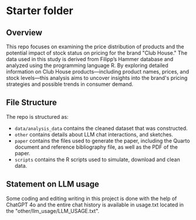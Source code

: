 # Starter folder

## Overview

This repo focuses on examining the price distribution of products and the potential impact of stock status on pricing for the brand "Club House." The data used in this study is derived from Filipp’s Hammer database and analyzed using the programming language R. By exploring detailed information on Club House products—including product names, prices, and stock levels—this analysis aims to uncover insights into the brand's pricing strategies and possible trends in consumer demand.


## File Structure

The repo is structured as:

-   `data/analysis_data` contains the cleaned dataset that was constructed.
-   `other` contains details about LLM chat interactions, and sketches.
-   `paper` contains the files used to generate the paper, including the Quarto document and reference bibliography file, as well as the PDF of the paper. 
-   `scripts` contains the R scripts used to simulate, download and clean data.


## Statement on LLM usage

Some coding and editing writing in this project is done with the help of ChatGPT 4o and the entire chat history is available in usage.txt located in the "other/llm_usage/LLM_USAGE.txt".
